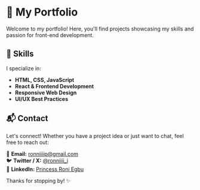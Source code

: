 # 🌟 My Portfolio  

Welcome to my portfolio! Here, you'll find projects showcasing my skills and passion for front-end development.  

## 🚀 Skills

I specialize in:

- **HTML, CSS, JavaScript**
- **React & Frontend Development**  
- **Responsive Web Design**  
- **UI/UX Best Practices**  

## 📬 Contact

Let's connect! Whether you have a project idea or just want to chat, feel free to reach out:  

📧 **Email:** [ronniiiip@gmail.com](mailto:ronniiiip@gmail.com)  
🐦 **Twitter / X:** [@ronniiii_i](https://twitter.com/ronniiii_i)  
💼 **LinkedIn:** [Princess Roni Egbu](https://www.linkedin.com/in/princess-roni-egbu)

Thanks for stopping by! ✨
